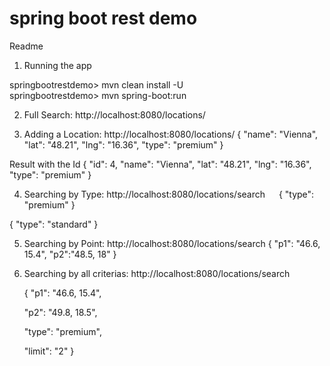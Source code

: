 # spring boot rest demo

Readme
1)	Running the app

springbootrestdemo> mvn clean install -U    
springbootrestdemo> mvn spring-boot:run


2)	Full Search: http://localhost:8080/locations/  
 
3)	Adding a Location: http://localhost:8080/locations/
{
            "name": "Vienna",
            "lat": "48.21",
            "lng": "16.36",
             "type": "premium"
}


Result with the Id
{
    "id": 4,
    "name": "Vienna",
    "lat": "48.21",
    "lng": "16.36",
    "type": "premium"
}
 

 



4)	Searching by Type: http://localhost:8080/locations/search
 
{
"type": "premium"
}

 


{
"type": "standard"
}


 

5)	Searching by Point: http://localhost:8080/locations/search
{ 
   "p1": "46.6, 15.4",
   "p2":"48.5, 18"
}

 


6)	Searching by all criterias: http://localhost:8080/locations/search




	{ "p1": "46.6, 15.4",
	
	"p2": "49.8, 18.5",
	
	"type": "premium",
	
	"limit": "2"
	}
 
